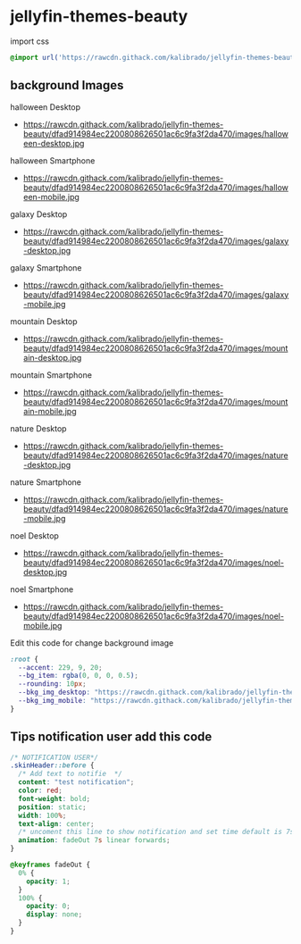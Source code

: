 # jellyfin-themes-beauty

import css

```css
@import url('https://rawcdn.githack.com/kalibrado/jellyfin-themes-beauty/f86f5b474fdc72ac8dec3554bb919e13d833d6b7/jellyfin_style.css');

``` 

## background Images
halloween Desktop
- https://rawcdn.githack.com/kalibrado/jellyfin-themes-beauty/dfad914984ec2200808626501ac6c9fa3f2da470/images/halloween-desktop.jpg

halloween Smartphone
- https://rawcdn.githack.com/kalibrado/jellyfin-themes-beauty/dfad914984ec2200808626501ac6c9fa3f2da470/images/halloween-mobile.jpg

galaxy Desktop
- https://rawcdn.githack.com/kalibrado/jellyfin-themes-beauty/dfad914984ec2200808626501ac6c9fa3f2da470/images/galaxy-desktop.jpg

galaxy Smartphone
- https://rawcdn.githack.com/kalibrado/jellyfin-themes-beauty/dfad914984ec2200808626501ac6c9fa3f2da470/images/galaxy-mobile.jpg

mountain Desktop
- https://rawcdn.githack.com/kalibrado/jellyfin-themes-beauty/dfad914984ec2200808626501ac6c9fa3f2da470/images/mountain-desktop.jpg

mountain Smartphone
- https://rawcdn.githack.com/kalibrado/jellyfin-themes-beauty/dfad914984ec2200808626501ac6c9fa3f2da470/images/mountain-mobile.jpg

nature Desktop
- https://rawcdn.githack.com/kalibrado/jellyfin-themes-beauty/dfad914984ec2200808626501ac6c9fa3f2da470/images/nature-desktop.jpg

nature Smartphone
- https://rawcdn.githack.com/kalibrado/jellyfin-themes-beauty/dfad914984ec2200808626501ac6c9fa3f2da470/images/nature-mobile.jpg

noel Desktop
- https://rawcdn.githack.com/kalibrado/jellyfin-themes-beauty/dfad914984ec2200808626501ac6c9fa3f2da470/images/noel-desktop.jpg

noel Smartphone
- https://rawcdn.githack.com/kalibrado/jellyfin-themes-beauty/dfad914984ec2200808626501ac6c9fa3f2da470/images/noel-mobile.jpg

Edit this code for change background image

```css
:root {
  --accent: 229, 9, 20;
  --bg_item: rgba(0, 0, 0, 0.5);
  --rounding: 10px;
  --bkg_img_desktop: "https://rawcdn.githack.com/kalibrado/jellyfin-themes-beauty/dfad914984ec2200808626501ac6c9fa3f2da470/images/galaxy-desktop.jpg";
  --bkg_img_mobile: "https://rawcdn.githack.com/kalibrado/jellyfin-themes-beauty/dfad914984ec2200808626501ac6c9fa3f2da470/images/galaxy-mobile.jpg";
}
```

## Tips notification user add this code 

```css
/* NOTIFICATION USER*/
.skinHeader::before {
  /* Add text to notifie  */
  content: "test notification";
  color: red;
  font-weight: bold;
  position: static;
  width: 100%;
  text-align: center;
  /* uncoment this line to show notification and set time default is 7s pop notification */
  animation: fadeOut 7s linear forwards;
}

@keyframes fadeOut {
  0% {
    opacity: 1;
  }
  100% {
    opacity: 0;
    display: none;
  }
}

```
